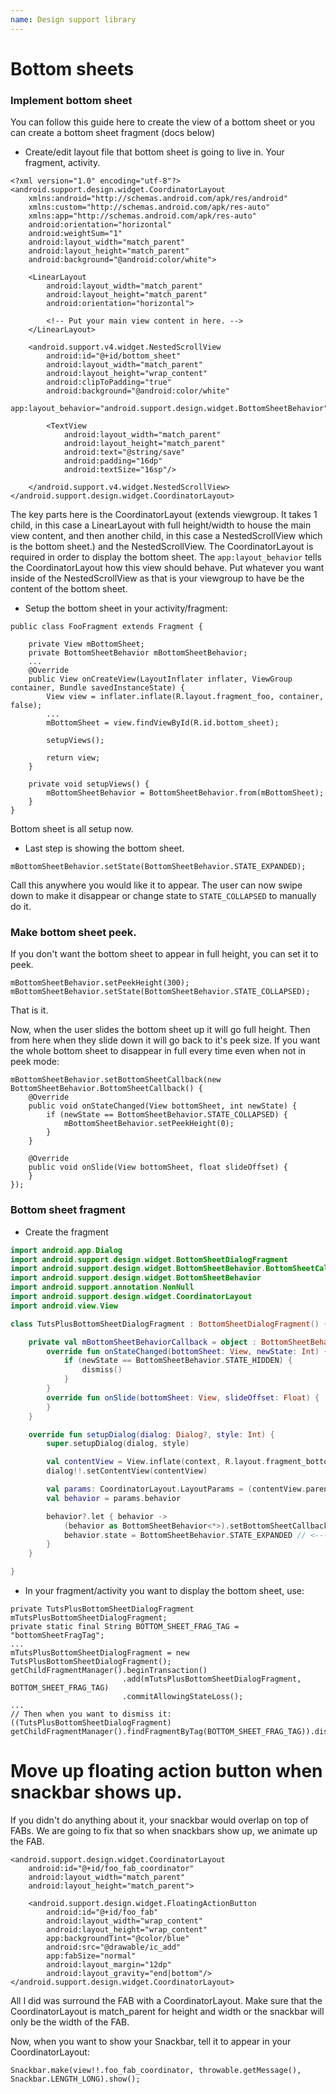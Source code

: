 ```yaml
---
name: Design support library
---
```


# Bottom sheets

### Implement bottom sheet

You can follow this guide here to create the view of a bottom sheet or you can create a bottom sheet fragment (docs below)

* Create/edit layout file that bottom sheet is going to live in. Your fragment, activity.

```
<?xml version="1.0" encoding="utf-8"?>
<android.support.design.widget.CoordinatorLayout
    xmlns:android="http://schemas.android.com/apk/res/android"
    xmlns:custom="http://schemas.android.com/apk/res-auto"
    xmlns:app="http://schemas.android.com/apk/res-auto"
    android:orientation="horizontal"
    android:weightSum="1"
    android:layout_width="match_parent"
    android:layout_height="match_parent"
    android:background="@android:color/white">

    <LinearLayout
        android:layout_width="match_parent"
        android:layout_height="match_parent"
        android:orientation="horizontal">

        <!-- Put your main view content in here. -->
    </LinearLayout>

    <android.support.v4.widget.NestedScrollView
        android:id="@+id/bottom_sheet"
        android:layout_width="match_parent"
        android:layout_height="wrap_content"
        android:clipToPadding="true"
        android:background="@android:color/white"
        app:layout_behavior="android.support.design.widget.BottomSheetBehavior">

        <TextView
            android:layout_width="match_parent"
            android:layout_height="match_parent"
            android:text="@string/save"
            android:padding="16dp"
            android:textSize="16sp"/>

    </android.support.v4.widget.NestedScrollView>
</android.support.design.widget.CoordinatorLayout>
```

The key parts here is the CoordinatorLayout (extends viewgroup. It takes 1 child, in this case a LinearLayout with full height/width to house the main view content, and then another child, in this case a NestedScrollView which is the bottom sheet.) and the NestedScrollView. The CoordinatorLayout is required in order to display the bottom sheet. The `app:layout_behavior` tells the CoordinatorLayout how this view should behave. Put whatever you want inside of the NestedScrollView as that is your viewgroup to have be the content of the bottom sheet.

* Setup the bottom sheet in your activity/fragment:

```
public class FooFragment extends Fragment {

    private View mBottomSheet;
    private BottomSheetBehavior mBottomSheetBehavior;
    ...
    @Override
    public View onCreateView(LayoutInflater inflater, ViewGroup container, Bundle savedInstanceState) {
        View view = inflater.inflate(R.layout.fragment_foo, container, false);
        ...
        mBottomSheet = view.findViewById(R.id.bottom_sheet);

        setupViews();

        return view;
    }

    private void setupViews() {
        mBottomSheetBehavior = BottomSheetBehavior.from(mBottomSheet);
    }
}
```

Bottom sheet is all setup now.

* Last step is showing the bottom sheet.

```
mBottomSheetBehavior.setState(BottomSheetBehavior.STATE_EXPANDED);
```

Call this anywhere you would like it to appear. The user can now swipe down to make it disappear or change state to `STATE_COLLAPSED` to manually do it.

### Make bottom sheet peek.

If you don't want the bottom sheet to appear in full height, you can set it to peek.

```
mBottomSheetBehavior.setPeekHeight(300);
mBottomSheetBehavior.setState(BottomSheetBehavior.STATE_COLLAPSED);
```

That is it.

Now, when the user slides the bottom sheet up it will go full height. Then from here when they slide down it will go back to it's peek size. If you want the whole bottom sheet to disappear in full every time even when not in peek mode:

```
mBottomSheetBehavior.setBottomSheetCallback(new BottomSheetBehavior.BottomSheetCallback() {
    @Override
    public void onStateChanged(View bottomSheet, int newState) {
        if (newState == BottomSheetBehavior.STATE_COLLAPSED) {
            mBottomSheetBehavior.setPeekHeight(0);
        }
    }

    @Override
    public void onSlide(View bottomSheet, float slideOffset) {
    }
});
```

### Bottom sheet fragment

* Create the fragment

```kotlin
import android.app.Dialog
import android.support.design.widget.BottomSheetDialogFragment
import android.support.design.widget.BottomSheetBehavior.BottomSheetCallback
import android.support.design.widget.BottomSheetBehavior
import android.support.annotation.NonNull
import android.support.design.widget.CoordinatorLayout
import android.view.View

class TutsPlusBottomSheetDialogFragment : BottomSheetDialogFragment() {

    private val mBottomSheetBehaviorCallback = object : BottomSheetBehavior.BottomSheetCallback() {
        override fun onStateChanged(bottomSheet: View, newState: Int) {
            if (newState == BottomSheetBehavior.STATE_HIDDEN) {
                dismiss()
            }
        }
        override fun onSlide(bottomSheet: View, slideOffset: Float) {
        }
    }

    override fun setupDialog(dialog: Dialog?, style: Int) {
        super.setupDialog(dialog, style)

        val contentView = View.inflate(context, R.layout.fragment_bottom_sheet, null)
        dialog!!.setContentView(contentView)

        val params: CoordinatorLayout.LayoutParams = (contentView.parent as View).layoutParams as CoordinatorLayout.LayoutParams
        val behavior = params.behavior

        behavior?.let { behavior ->
            (behavior as BottomSheetBehavior<*>).setBottomSheetCallback(mBottomSheetBehaviorCallback)
            behavior.state = BottomSheetBehavior.STATE_EXPANDED // <---- if you want it to *always* show up in expanded view instead of peek.
        }
    }

}
```

* In your fragment/activity you want to display the bottom sheet, use:

```
private TutsPlusBottomSheetDialogFragment mTutsPlusBottomSheetDialogFragment;
private static final String BOTTOM_SHEET_FRAG_TAG = "bottomSheetFragTag";
...
mTutsPlusBottomSheetDialogFragment = new TutsPlusBottomSheetDialogFragment();
getChildFragmentManager().beginTransaction()
                         .add(mTutsPlusBottomSheetDialogFragment, BOTTOM_SHEET_FRAG_TAG)
                         .commitAllowingStateLoss();
...
// Then when you want to dismiss it:
((TutsPlusBottomSheetDialogFragment) getChildFragmentManager().findFragmentByTag(BOTTOM_SHEET_FRAG_TAG)).dismissAllowingStateLoss();
```

# Move up floating action button when snackbar shows up.

If you didn't do anything about it, your snackbar would overlap on top of FABs. We are going to fix that so when snackbars show up, we animate up the FAB.

```
<android.support.design.widget.CoordinatorLayout
    android:id="@+id/foo_fab_coordinator"
    android:layout_width="match_parent"
    android:layout_height="match_parent">

    <android.support.design.widget.FloatingActionButton
        android:id="@+id/foo_fab"
        android:layout_width="wrap_content"
        android:layout_height="wrap_content"
        app:backgroundTint="@color/blue"
        android:src="@drawable/ic_add"
        app:fabSize="normal"
        android:layout_margin="12dp"
        android:layout_gravity="end|bottom"/>
</android.support.design.widget.CoordinatorLayout>
```

All I did was surround the FAB with a CoordinatorLayout. Make sure that the CoordinatorLayout is match_parent for height and width or the snackbar will only be the width of the FAB.

Now, when you want to show your Snackbar, tell it to appear in your CoordinatorLayout:

```
Snackbar.make(view!!.foo_fab_coordinator, throwable.getMessage(), Snackbar.LENGTH_LONG).show();
```
